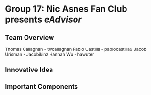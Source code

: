 # Group 17: Nic Asnes Fan Club presents *eAdvisor*

## Team Overview
Thomas Callaghan - twcallaghan
Pablo Castilla - pablocastilla9
Jacob Urisman - Jacobikinz
Hannah Wu - hawuter

## Innovative Idea

## Important Components
